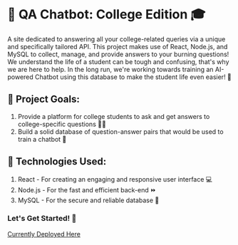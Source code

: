 # :book: QA Chatbot: College Edition :mortar_board:

A site dedicated to answering all your college-related queries via a unique and specifically tailored API. This project makes use of React, Node.js, and MySQL to collect, manage, and provide answers to your burning questions! We understand the life of a student can be tough and confusing, that's why we are here to help. 
In the long run, we're working towards training an AI-powered Chatbot using this database to make the student life even easier! :robot:

## :dart: Project Goals:

1. Provide a platform for college students to ask and get answers to college-specific questions :man_student:
2. Build a solid database of question-answer pairs that would be used to train a chatbot :robot:

## :floppy_disk: Technologies Used:

1. React - For creating an engaging and responsive user interface :computer:
2. Node.js - For the fast and efficient back-end :fast_forward:
3. MySQL - For the secure and reliable database :file_folder:

### Let's Get Started! :rocket:
[Currently Deployed Here](https://thesecurehash.vercel.app:target="_blank")
